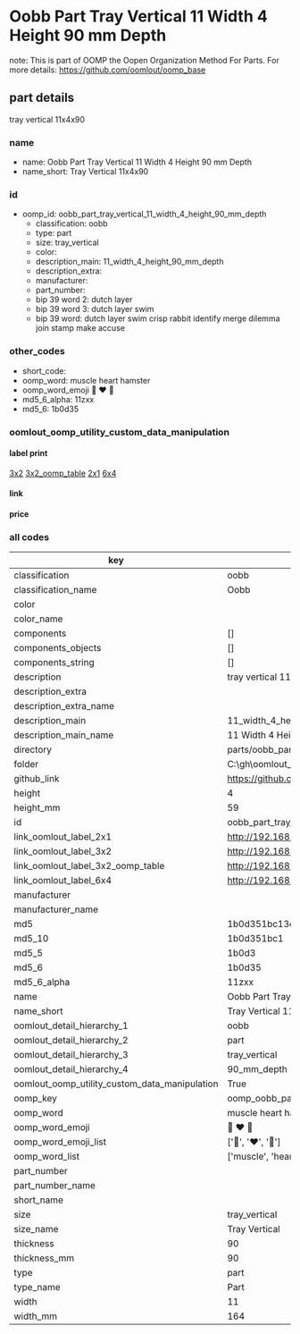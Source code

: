 # Oobb Part Tray Vertical 11 Width 4 Height 90 mm Depth  

note: This is part of OOMP the Oopen Organization Method For Parts. For more details: https://github.com/oomlout/oomp_base

##  part details
  



tray vertical 11x4x90



### name
* name: Oobb Part Tray Vertical 11 Width 4 Height 90 mm Depth
* name_short: Tray Vertical 11x4x90 
### id
* oomp_id: oobb_part_tray_vertical_11_width_4_height_90_mm_depth
  * classification: oobb
  * type: part
  * size: tray_vertical
  * color: 
  * description_main: 11_width_4_height_90_mm_depth
  * description_extra: 
  * manufacturer: 
  * part_number: 
  * bip 39 word 2: dutch layer
  * bip 39 word 3: dutch layer swim
  * bip 39 word: dutch layer swim crisp rabbit identify merge dilemma join stamp make accuse

### other_codes
* short_code: 
* oomp_word: muscle heart hamster
* oomp_word_emoji :muscle: :heart: :hamster:
* md5_6_alpha: 11zxx
* md5_6: 1b0d35






### oomlout_oomp_utility_custom_data_manipulation
#### label print
[3x2](http://192.168.1.245:1112/?label=oomp%2011zxx)
[3x2_oomp_table](http://192.168.1.108:1112/?label=oomp%2011zxx)
[2x1](http://192.168.1.242:1112/?label=oomp%2011zxx)
[6x4](http://192.168.1.55:1112/?label=oomp%2011zxx)    

#### link

                              

#### price







### all codes 
| key | value |  
| --- | --- |  
| classification | oobb |  
| classification_name | Oobb |  
| color |  |  
| color_name |  |  
| components | [] |  
| components_objects | [] |  
| components_string | [] |  
| description | tray vertical 11x4x90 |  
| description_extra |  |  
| description_extra_name |  |  
| description_main | 11_width_4_height_90_mm_depth |  
| description_main_name | 11 Width 4 Height 90 mm Depth |  
| directory | parts/oobb_part_tray_vertical_11_width_4_height_90_mm_depth |  
| folder | C:\gh\oomlout_oobb_version_4_generated_parts\parts\oobb_part_tray_vertical_11_width_4_height_90_mm_depth |  
| github_link | https://github.com/oomlout/oomlout_oomp_part_src/tree/main/parts/oobb_part_tray_vertical_11_width_4_height_90_mm_depth |  
| height | 4 |  
| height_mm | 59 |  
| id | oobb_part_tray_vertical_11_width_4_height_90_mm_depth |  
| link_oomlout_label_2x1 | http://192.168.1.242:1112/?label=oomp%2011zxx |  
| link_oomlout_label_3x2 | http://192.168.1.245:1112/?label=oomp%2011zxx |  
| link_oomlout_label_3x2_oomp_table | http://192.168.1.108:1112/?label=oomp%2011zxx |  
| link_oomlout_label_6x4 | http://192.168.1.55:1112/?label=oomp%2011zxx |  
| manufacturer |  |  
| manufacturer_name |  |  
| md5 | 1b0d351bc13e316dc258133bb7df9223 |  
| md5_10 | 1b0d351bc1 |  
| md5_5 | 1b0d3 |  
| md5_6 | 1b0d35 |  
| md5_6_alpha | 11zxx |  
| name | Oobb Part Tray Vertical 11 Width 4 Height 90 mm Depth |  
| name_short | Tray Vertical 11x4x90  |  
| oomlout_detail_hierarchy_1 | oobb |  
| oomlout_detail_hierarchy_2 | part |  
| oomlout_detail_hierarchy_3 | tray_vertical |  
| oomlout_detail_hierarchy_4 | 90_mm_depth |  
| oomlout_oomp_utility_custom_data_manipulation | True |  
| oomp_key | oomp_oobb_part_tray_vertical_11_width_4_height_90_mm_depth |  
| oomp_word | muscle heart hamster |  
| oomp_word_emoji | :muscle: :heart: :hamster: |  
| oomp_word_emoji_list | [':muscle:', ':heart:', ':hamster:'] |  
| oomp_word_list | ['muscle', 'heart', 'hamster'] |  
| part_number |  |  
| part_number_name |  |  
| short_name |  |  
| size | tray_vertical |  
| size_name | Tray Vertical |  
| thickness | 90 |  
| thickness_mm | 90 |  
| type | part |  
| type_name | Part |  
| width | 11 |  
| width_mm | 164 |  
